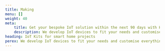 ```yaml
---
title: Making
menu: []
weight: 40
meta:
    title: Get your bespoke IoT solution within the next 90 days with HARDWARIO
    description: We develop IoT devices to fit your needs and customise everything from the technical solution to the branded product casing. Get ready to connect your world.
heading: IoT Kits for smart home projects
perex: We develop IoT devices to fit your needs and customise everything from the technical solution to the branded product casing. Get ready to connect your world.
---
```

